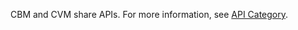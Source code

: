 CBM and CVM share APIs. For more information, see [API Category](https://intl.cloud.tencent.com/document/product/213/15689).
